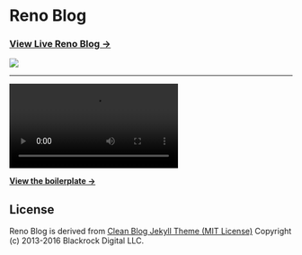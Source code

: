 # Reno Blog

### [View Live Reno Blog &rarr;](https://lsklee1.github.io)

![](https://lsklee1.github.io/img/blog-desktop.jpg)  

---
  
![](https://lsklee1.github.io/img/RenoBrowserRecord.mp4)  



**[View the boilerplate &rarr;](http://huangxuan.me/huxblog-boilerplate/)**

## License

Reno Blog is derived from [Clean Blog Jekyll Theme (MIT License)](https://github.com/BlackrockDigital/startbootstrap-clean-blog-jekyll/)
Copyright (c) 2013-2016 Blackrock Digital LLC.
